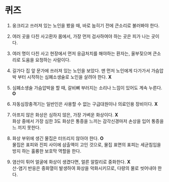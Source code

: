 퀴즈
====

1. 웅크리고 쓰러져 있는 노인을 봤을 때, 바로 눕히기 전에 큰소리로 불러봐야 한다.

1. 여러 곳을 다친 사고환자 몸에서, 가장 먼저 검사하여야 하는 곳은 피가 나는 곳이다.

1. 여러 명이 다친 사고 현장에서 먼저 응급처치를 해야하는 환자는, 울부짖으며 큰소리로 도움을 요청하는 사람이다.

1. 길가다 집 앞 문가에 쓰러져 있는 노인을 보았다. 맨 먼저 노인에게 다가가서 가슴압박 부터 시작하는 심폐소생술로 노인을 살려야 한다. **X**

1. 심폐소생술 가슴압박을 할 때, 갈비뼈 부러지는 소리나 느낌이 있어도 계속 누른다. **O**

1. 자동심장충격기는 일반인은 사용할 수 없는 구급대원이나 의료인용 장비이다.  **X**

1. 아프지 않은 화상은 심하지 않은, 가장 가벼운 화상이다. **X**<br>
화상 중에서 가장 심한 3도 화상은 통증을 느끼는 감각신경마저 손상을 입어 통증을 느
끼지 못한다.

1. 화상 부위에 생긴 물집은 터뜨리지 않아야 한다. **O**<br>
물집은 표피와 진피 사이에 삼출액이 고인 것으로, 물집 표면의 표피는 세균침입을 방지
하는 훌륭한 보호막 역할을 한다.

1. 염산이 튀어 얼굴에 화상이 생겼다면, 얼른 알칼리로 중화한다. **X**<br>
산-염기 반응은 중화열이 발생하여 화상을 악화시키므로, 다량의 물로 씻어내야 한다.